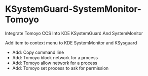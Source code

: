 # KSystemGuard-SystemMonitor-Tomoyo
Integrate Tomoyo CCS Into KDE KSystemGuard And SystemMonitor

Add item to context menu to KDE SystemMonitor and KSysguard
- Add: Copy command line
- Add: Tomoyo block network for a process
- Add: Tomoyo allow network for a process
- Add: Tomoyo set process to ask for permission


